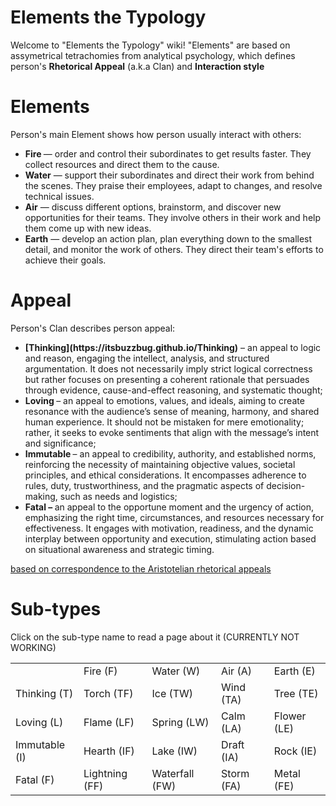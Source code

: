 # Elements the Typology
Welcome to "Elements the Typology" wiki!
"Elements" are based on assymetrical tetrachomies from analytical psychology, which defines person's <b>Rhetorical Appeal</b> (a.k.a Clan) and <b>Interaction style</b>

<h1> Elements </h1>
Person's main Element shows how person usually interact with others:
<ul> <li><b> Fire </b> — order and control their subordinates to get results faster. They collect resources and direct them to the cause. </li> <li> <b>Water</b> —  support their subordinates and direct their work from behind the scenes. They praise their employees, adapt to changes, and resolve technical issues. </li> <li> <b>Air</b> — discuss different options, brainstorm, and discover new opportunities for their teams. They involve others in their work and help them come up with new ideas. </li> <li> <b>Earth</b> —  develop an action plan, plan everything down to the smallest detail, and monitor the work of others. They direct their team's efforts to achieve their goals. </li>  </ul>
<h1> Appeal </h1>
Person's Clan describes person appeal:
<ul> <li><b> [Thinking](https://itsbuzzbug.github.io/Thinking)</b>  – an appeal to logic and reason, engaging the intellect, analysis, and structured argumentation. It does not necessarily imply strict logical correctness but rather focuses on presenting a coherent rationale that persuades through evidence, cause-and-effect reasoning, and systematic thought; </li> <li> <b>Loving </b> – an appeal to emotions, values, and ideals, aiming to create resonance with the audience’s sense of meaning, harmony, and shared human experience. It should not be mistaken for mere emotionality; rather, it seeks to evoke sentiments that align with the message’s intent and significance; </li> <li> <b>Immutable </b>– an appeal to credibility, authority, and established norms, reinforcing the necessity of maintaining objective values, societal principles, and ethical considerations. It encompasses adherence to rules, duty, trustworthiness, and the pragmatic aspects of decision-making, such as needs and logistics; </li> <li> <b>Fatal  – </b>  an appeal to the opportune moment and the urgency of action, emphasizing the right time, circumstances, and resources necessary for effectiveness. It engages with motivation, readiness, and the dynamic interplay between opportunity and execution, stimulating action based on situational awareness and strategic timing. </li>  </ul>

<u>based on correspondence to the Aristotelian rhetorical appeals</u>

<h1>Sub-types</h1>

Click on the sub-type name to read a page about it (CURRENTLY NOT WORKING)
<table><tbody>
  <tr>
    <td></td>
    <td>Fire (F)</td>
    <td>Water (W)</td>
    <td>Air (A)</td>
    <td>Earth (E)</td>
  </tr>
  <tr>
    <td>Thinking (T)</td>
    <td>Torch (TF) </td>
    <td>Ice (TW)</td>
    <td>Wind (TA) </td>
    <td>  Tree (TE)</td>
  </tr>
  <tr>
    <td>Loving (L)</td>
    <td>Flame (LF)</td>
    <td>Spring (LW)</td>
    <td>Calm (LA)</td>
    <td>Flower (LE)</td>
  </tr>
  <tr>
    <td>Immutable (I)</td>
    <td>Hearth (IF)</td>
    <td>Lake (IW)</td>
    <td>Draft (IA)</td>
    <td>Rock (IE)</td>
  </tr>
  <tr>
    <td>Fatal (F)</td>
    <td>Lightning (FF)</td>
    <td>Waterfall (FW)</td>
    <td>Storm (FA)</td>
    <td>Metal (FE)</td>
  </tr>
</tbody>
</table>


